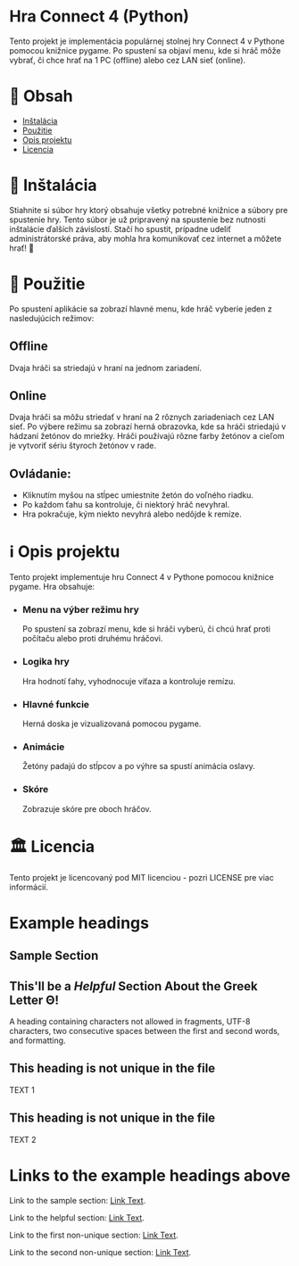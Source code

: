 
# Hra Connect 4 (Python)
  Tento projekt je implementácia populárnej stolnej hry Connect 4 v Pythone pomocou knižnice pygame. Po spustení sa objaví menu, kde si hráč môže vybrať, či chce hrať na 1 PC (offline) alebo cez LAN sieť (online).

# 📄 Obsah 
- [Inštalácia](#-instalacia)
- [Použitie](#-pouzitie)
- [Opis projektu](#-opis-projektu)
- [Licencia](#licencia)

# 💾 Inštalácia
  Stiahnite si súbor hry ktorý obsahuje všetky potrebné knižnice a súbory pre spustenie hry. Tento súbor je už pripravený na spustenie bez nutnosti inštalácie ďalších závislostí. Stačí ho spustit, prípadne udeliť administrátorské práva, aby mohla hra komunikovať cez internet a môžete hrať! 🙂

# 🫳 Použitie
  Po spustení aplikácie sa zobrazí hlavné menu, kde hráč vyberie jeden z nasledujúcich režimov:
  ## Offline
  Dvaja hráči sa striedajú v hraní na jednom zariadení.
  ## Online
  Dvaja hráči sa môžu striedať v hraní na 2 rôznych zariadeniach cez LAN sieť.
  Po výbere režimu sa zobrazí herná obrazovka, kde sa hráči striedajú v hádzaní žetónov do mriežky. Hráči používajú rôzne farby žetónov a cieľom je vytvoriť sériu štyroch žetónov v rade.

  ## Ovládanie:
  - Kliknutím myšou na stĺpec umiestnite žetón do voľného riadku.
  - Po každom ťahu sa kontroluje, či niektorý hráč nevyhral.
  - Hra pokračuje, kým niekto nevyhrá alebo nedôjde k remíze.
# ℹ️ Opis projektu
  Tento projekt implementuje hru Connect 4 v Pythone pomocou knižnice pygame. Hra obsahuje:
- ### Menu na výber režimu hry
  Po spustení sa zobrazí menu, kde si hráči vyberú, či chcú hrať proti počítaču alebo proti druhému hráčovi.
- ### Logika hry
  Hra hodnotí ťahy, vyhodnocuje víťaza a kontroluje remízu.
- ### Hlavné funkcie
  Herná doska je vizualizovaná pomocou pygame.
- ### Animácie
  Žetóny padajú do stĺpcov a po výhre sa spustí animácia oslavy.
- ### Skóre
  Zobrazuje skóre pre oboch hráčov.

# 🏛️ Licencia
Tento projekt je licencovaný pod MIT licenciou - pozri LICENSE pre viac informácií.






# Example headings

## Sample Section

## This'll be a _Helpful_ Section About the Greek Letter Θ!
A heading containing characters not allowed in fragments, UTF-8 characters, two consecutive spaces between the first and second words, and formatting.

## This heading is not unique in the file

TEXT 1

## This heading is not unique in the file

TEXT 2

# Links to the example headings above

Link to the sample section: [Link Text](#sample-section).

Link to the helpful section: [Link Text](#thisll-be-a-helpful-section-about-the-greek-letter-Θ).

Link to the first non-unique section: [Link Text](#this-heading-is-not-unique-in-the-file).

Link to the second non-unique section: [Link Text](#this-heading-is-not-unique-in-the-file-1).



